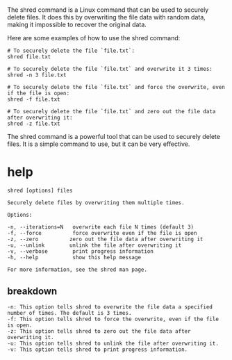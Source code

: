 # 

The shred command is a Linux command that can be used to securely delete files. It does this by overwriting the file data with random data, making it impossible to recover the original data.

Here are some examples of how to use the shred command:

```
# To securely delete the file `file.txt`:
shred file.txt

# To securely delete the file `file.txt` and overwrite it 3 times:
shred -n 3 file.txt

# To securely delete the file `file.txt` and force the overwrite, even if the file is open:
shred -f file.txt

# To securely delete the file `file.txt` and zero out the file data after overwriting it:
shred -z file.txt
```

The shred command is a powerful tool that can be used to securely delete files. It is a simple command to use, but it can be very effective.

# help 

```
shred [options] files

Securely delete files by overwriting them multiple times.

Options:

-n, --iterations=N   overwrite each file N times (default 3)
-f, --force          force overwrite even if the file is open
-z, --zero          zero out the file data after overwriting it
-u, --unlink        unlink the file after overwriting it
-v, --verbose        print progress information
-h, --help           show this help message

For more information, see the shred man page.

```
## breakdown 
```
-n: This option tells shred to overwrite the file data a specified number of times. The default is 3 times.
-f: This option tells shred to force the overwrite, even if the file is open.
-z: This option tells shred to zero out the file data after overwriting it.
-u: This option tells shred to unlink the file after overwriting it.
-v: This option tells shred to print progress information.
```

